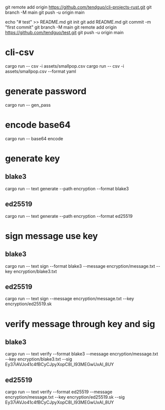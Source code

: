 git remote add origin https://github.com/tendguo/cli-projects-rust.git
git branch -M main
git push -u origin main

echo "# test" >> README.md
git init
git add README.md
git commit -m "first commit"
git branch -M main
git remote add origin https://github.com/tendguo/test.git
git push -u origin main

# cli-csv
cargo run -- csv -i assets/smallpop.csv
cargo run -- csv -i assets/smallpop.csv --format yaml
# generate password
cargo run -- gen_pass

# encode base64
cargo run -- base64 encode

# generate key
## blake3
cargo run -- text generate --path encryption --format blake3
## ed25519
cargo run -- text generate --path encryption --format ed25519

# sign message use key
## blake3
cargo run -- text sign --format blake3 --message encryption/message.txt --key encryption/blake3.txt
## ed25519
cargo run -- text sign --message encryption/message.txt --key encryption/ed25519.sk

# verify message through key and sig
## blake3
cargo run -- text verify --format blake3 --message encryption/message.txt --key encryption/blake3.txt --sig Ey37iAVJo41c4fBCyCJpyXopC8l_I93MEGwUxAI_8UY
## ed25519
cargo run -- text verify --format ed25519 --message encryption/message.txt --key encryption/ed25519.sk --sig Ey37iAVJo41c4fBCyCJpyXopC8l_I93MEGwUxAI_8UY